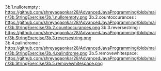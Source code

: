 3b.1.nullorempty     : https://github.com/shreyagaonkar28/AdvancedJavaProgramming/blob/main/3b.StringExercise/3b.1.nullorempty.png
3b.2.countoccurances : https://github.com/shreyagaonkar28/AdvancedJavaProgramming/blob/main/3b.StringExercise/3b.2.countoccurances.png
3b.3.reversestring   : https://github.com/shreyagaonkar28/AdvancedJavaProgramming/blob/main/3b.StringExercise/3b.3.reversestring.png     
3b.4.palindrome      : https://github.com/shreyagaonkar28/AdvancedJavaProgramming/blob/main/3b.StringExercise/3b.4.palindrome.png
3b.5.removewhitespace: https://github.com/shreyagaonkar28/AdvancedJavaProgramming/blob/main/3b.StringExercise/3b.5.removewhitespace.png
